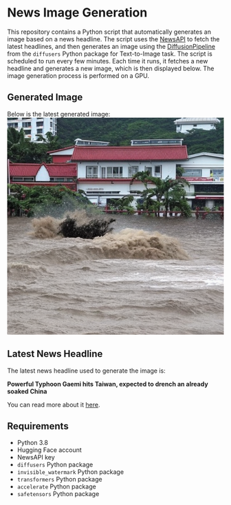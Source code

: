 # News Image Generation
This repository contains a Python script that automatically generates an image based on a news headline. The script uses the [NewsAPI](https://newsapi.org/) to fetch the latest headlines, and then generates an image using the [DiffusionPipeline](https://github.com/huggingface/diffusers) from the `diffusers` Python package for Text-to-Image task.
The script is scheduled to run every few minutes. Each time it runs, it fetches a new headline and generates a new image, which is then displayed below. The image generation process is performed on a GPU.

## Generated Image
Below is the latest generated image:
![Generated Image](image.png)

## Latest News Headline
The latest news headline used to generate the image is:

**Powerful Typhoon Gaemi hits Taiwan, expected to drench an already soaked China**

You can read more about it [here](https://news.google.com/rss/articles/CBMiigFBVV95cUxNSG0wcHh3LVgtazc0eHpab21VdlBUMFo2N3pTeGxfbU1CNDdvel90S2dnNXItbHp2bDkwWkVZMUhfVzU5ODNFekNLVEN4enN3R2c4Z3dEVWxVc00xMXRKZHVHaXVaNHN6emxoZjloQzg3N3YxMnF3V2NUVVQtUS1JckMtQ2JuREtJbWfSAYABQVVfeXFMTm5fZm44UF9pOEdhb1RVTzNyLXJtRW1nUmJrOGhPd2ZVZ0c0VDE1X3k1bmlQRDYxU0I3SVJXOWlfRGd1V0YxbkdLYl9oUU80ak5JMFd2anlmeV85NzdZamtYck5GNGJ2TmRmQ1ROd1YyaVdhbEVuMTF1ZE5zMGtoWnE?oc=5).

## Requirements
- Python 3.8
- Hugging Face account
- NewsAPI key
- `diffusers` Python package
- `invisible_watermark` Python package
- `transformers` Python package
- `accelerate` Python package
- `safetensors` Python package
